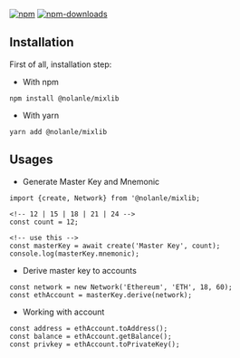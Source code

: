 [![npm][npm-image]][npm-url]
[![npm-downloads][npm-downloads-image]][npm-url]

[npm-downloads-image]: https://img.shields.io/npm/dm/@nolanle/mixlib.svg?style=flat
[npm-image]: https://img.shields.io/npm/v/@nolanle/mixlib.svg?style=flat
[npm-url]: https://www.npmjs.com/package/@nolanle/mixlib

## Installation

First of all, installation step:

* With npm

```
npm install @nolanle/mixlib
```

* With yarn

```
yarn add @nolanle/mixlib
```

## Usages

* Generate Master Key and Mnemonic

```
import {create, Network} from '@nolanle/mixlib;

<!-- 12 | 15 | 18 | 21 | 24 -->
const count = 12;

<!-- use this -->
const masterKey = await create('Master Key', count);
console.log(masterKey.mnemonic);
```

* Derive master key to accounts

```
const network = new Network('Ethereum', 'ETH', 18, 60);
const ethAccount = masterKey.derive(network);
```

* Working with account

```
const address = ethAccount.toAddress();
const balance = ethAccount.getBalance();
const privkey = ethAccount.toPrivateKey();
```
